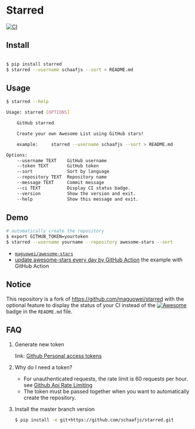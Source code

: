 # Starred

[![CI](https://github.com/schaafjs/starred/workflows/ci/badge.svg)](https://github.com/schaafjs/starred/actions)

## Install

```bash

$ pip install starred
$ starred --username schaafjs --sort > README.md
```

## Usage

```bash
$ starred --help

Usage: starred [OPTIONS]

    GitHub starred

    Create your own Awesome List using GitHub stars!

    example:     starred --username schaafjs --sort > README.md

Options:
    --username TEXT    GitHub username
    --token TEXT       GitHub token
    --sort             Sort by language
    --repository TEXT  Repository name
    --message TEXT     Commit message
    --ci TEXT          Display CI status badge.
    --version          Show the version and exit.
    --help             Show this message and exit.
```

## Demo

```bash
# automatically create the repository
$ export GITHUB_TOKEN=yourtoken
$ starred --username yourname --repository awesome-stars --sort
```

- [`maguowei/awesome-stars`](https://github.com/maguowei/awesome-stars)
- [update awesome-stars every day by GitHub Action](https://github.com/maguowei/awesome-stars/blob/master/.github/workflows/schedules.yml) the example with GitHub Action

## Notice
This repository is a fork of https://github.com/maguowei/starred with the optional feature to display the status of your CI instead of the [![Awesome](https://cdn.rawgit.com/sindresorhus/awesome/d7305f38d29fed78fa85652e3a63e154dd8e8829/media/badge.svg)](https://github.com/sindresorhus/awesome) badge in the ```README.md``` file.

## FAQ

1. Generate new token

   link: [Github Personal access tokens](https://github.com/settings/tokens)

2. Why do I need a token?

   -  For unauthenticated requests, the rate limit is 60 requests per
      hour.
      see [Github Api Rate
      Limiting](https://developer.github.com/v3/#rate-limiting)
   -  The token must be passed together when you want to automatically
      create the repository.

3. Install the master branch version

    ```bash
    $ pip install -e git+https://github.com/schaafjs/starred.git
    ```
